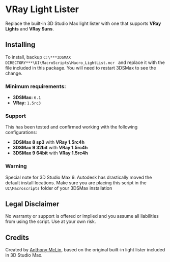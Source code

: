 # VRay Light Lister
Replace the built-in 3D Studio Max light lister with one that supports **VRay Lights** and **VRay Suns**.

## Installing
To install, backup `C:\***3DSMAX DIRECTORY***\UI\MacroScripts\Macro_LightList.mcr ` and replace it with the file included in this package. You will need to restart 3DSMax to see the change.

### Minimum requirements:

* **3DSMax:** `6.1`
* **VRay:**	`1.5rc3`

### Support
This has been tested and confirmed working with the following configurations:

* **3DSMax 8 sp3** with **VRay 1.5rc4h**
* **3DSMax 9 32bit** with **VRay 1.5rc4h**
* **3DSMax 9 64bit** with **VRay 1.5rc4h**

### Warning
Special note for 3D Studio Max 9. Autodesk has drastically moved the default install locations. Make sure you are placing this script in the `UI\Macroscripts` folder of your 3DSMax installation

## Legal Disclaimer
No warranty or support is offered or implied and you assume all liabilities from using the script. Use at your own risk.

## Credits
Created by [Anthony McLin](https://github.com/amclin), based on the original built-in light lister included in 3D Studio Max.
